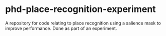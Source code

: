 # phd-place-recognition-experiment
A repository for code relating to place recognition using a salience mask to improve performance. Done as part of an experiment.
